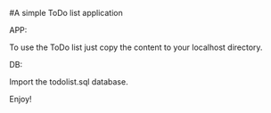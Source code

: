 #A simple ToDo list application

APP:

To use the ToDo list just copy the content to your localhost directory.

DB:

Import the todolist.sql database.

Enjoy!
